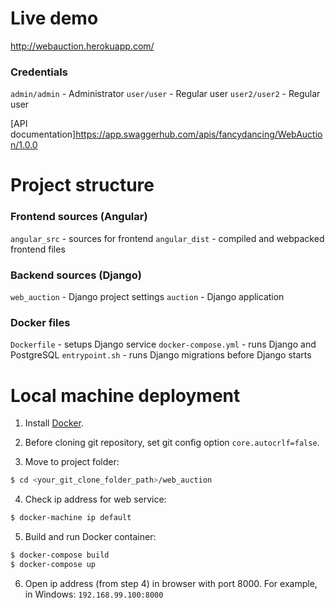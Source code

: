# Live demo
http://webauction.herokuapp.com/

### Credentials
   `admin/admin` - Administrator
   `user/user` - Regular user
   `user2/user2` - Regular user

   [API documentation]https://app.swaggerhub.com/apis/fancydancing/WebAuction/1.0.0

# Project structure

### Frontend sources (Angular)
   `angular_src` - sources for frontend
   `angular_dist` - compiled and webpacked frontend files

### Backend sources (Django)
   `web_auction` - Django project settings
   `auction` - Django application

### Docker files
   `Dockerfile` - setups Django service
   `docker-compose.yml` - runs Django and PostgreSQL
   `entrypoint.sh` - runs Django migrations before Django starts


# Local machine deployment
1. Install [Docker](www.docker.com).

2. Before cloning git repository, set git config option `core.autocrlf=false`.

3. Move to project folder:
```bash
$ cd <your_git_clone_folder_path>/web_auction
```

4. Check ip address for web service:
```bash
$ docker-machine ip default
```

5. Build and run Docker container:
```bash
$ docker-compose build
$ docker-compose up
```

6. Open ip address (from step 4) in browser with port 8000. For example, in Windows: `192.168.99.100:8000`
